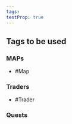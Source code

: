 ```yaml
---
tags: 
testProp: true
---
```

## Tags to be used

### MAPs

* #Map
### Traders

* #Trader

### Quests
